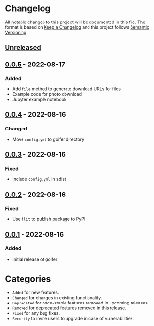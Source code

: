 # Changelog
All notable changes to this project will be documented in this file.
The format is based on [Keep a Changelog](http://keepachangelog.com/) and this project follows [Semantic Versioning](http://semver.org/).

## [Unreleased]

## [0.0.5] - 2022-08-17
### Added
- Add `file` method to generate download URLs for files
- Example code for photo download
- Jupyter example notebook

## [0.0.4] - 2022-08-16
### Changed
- Move `config.yml` to goifer directory

## [0.0.3] - 2022-08-16
### Fixed
- Include `config.yml` in sdist

## [0.0.2] - 2022-08-16
### Fixed
- Use `flit` to publish package to PyPI

## [0.0.1] - 2022-08-16
### Added
- Initial release of goifer


# Categories
- `Added` for new features.
- `Changed` for changes in existing functionality.
- `Deprecated` for once-stable features removed in upcoming releases.
- `Removed` for deprecated features removed in this release.
- `Fixed` for any bug fixes.
- `Security` to invite users to upgrade in case of vulnerabilities.

[Unreleased]: https://github.com/metaodi/goifer/compare/v0.0.5...HEAD
[0.0.5]: https://github.com/metaodi/goifer/compare/v0.0.4...v0.0.5
[0.0.4]: https://github.com/metaodi/goifer/compare/v0.0.3...v0.0.4
[0.0.3]: https://github.com/metaodi/goifer/compare/v0.0.2...v0.0.3
[0.0.2]: https://github.com/metaodi/goifer/compare/v0.0.1...v0.0.2
[0.0.1]: https://github.com/metaodi/goifer/releases/tag/v0.0.1

